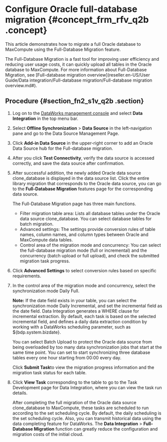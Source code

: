 # Configure Oracle full-database migration {#concept_frm_rfv_q2b .concept}

This article demonstrates how to migrate a full Oracle database to MaxCompute using the Full-Database Migration feature.

The Full-Database Migration is a fast tool for improving user efficiency and reducing user usage costs, it can quickly upload all tables in the Oracle database to MaxCompute. For more information about Full-Database Migration, see [Full-database migration overview](reseller.en-US/User Guide/Data integration/Full-database migration/Full-database migration overview.md#).

## Procedure {#section_fn2_s1v_q2b .section}

1.  Log on to the [DataWorks management console](https://partners-intl.aliyun.com) and select **Data Integration** in the top menu bar.
2.  Select **Offline Synchronization** \> **Data Source** in the left-navigation pane and go to the Data Source Management Page.
3.  Click **Add-in Data Source** in the upper-right corner to add an Oracle Data Source hub for the Full-database migration.
4.  After you click **Test Connectivity**, verify the data source is accessed correctly, and save the data source after confirmation.
5.  After successful addition, the newly added Oracle data source clone\_database is displayed in the data source list. Click the entire library migration that corresponds to the Oracle data source, you can go to the **Full-Database Migration** features page for the corresponding data source.

    The Full-Database Migration page has three main functions.

    -   Filter migration table area: Lists all database tables under the Oracle data source clone\_database. You can select database tables for batch migration.
    -   Advanced settings: The settings provide conversion rules of table names, column names, and column types between Oracle and MaxCompute data tables.
    -   Control area of the migration mode and concurrency: You can select the full-database migration mode \(full or incremental\) and the concurrency \(batch upload or full upload\), and check the submitted migration task progress.
6.  Click **Advanced Settings** to select conversion rules based on specific requirements.
7.  In the control area of the migration mode and concurrency, select the synchronization mode Daily Full.

    **Note:** If the date field exists in your table, you can select the synchronization mode Daily Incremental, and set the incremental field as the date field. Data Integration generates a WHERE clause for incremental extraction. By default, each task is based on the selected incremental field, and defines a daily data extraction condition by working with a DataWorks scheduling parameter, such as $\{bdp.system.bizdate\}.

    You can select Batch Upload to protect the Oracle data source from being overloaded by too many data synchronization jobs that start at the same time point. You can set to start synchronizing three database tables every one hour starting from 00:00 every day.

    Click **Submit Task**to view the migration progress information and the migration task status for each table.

8.  Click **View Task** corresponding to the table to go to the Task Development page for Data Integration, where you can view the task run details.

    After completing the full migration of the Oracle data source clone\_database to MaxCompute, these tasks are scheduled to run according to the set scheduling cycle. By default, the daily scheduling is the set scheduling cycle. Also, you can transmit historical data using the data completing feature for DataWorks. The **Data Integration** \> **Full-Database Migration** function can greatly reduce the configuration and migration costs of the initial cloud.


